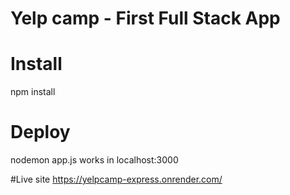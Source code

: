 # Yelp camp - First Full Stack App

# Install
npm install

# Deploy
nodemon app.js
works in localhost:3000

#Live site
https://yelpcamp-express.onrender.com/
